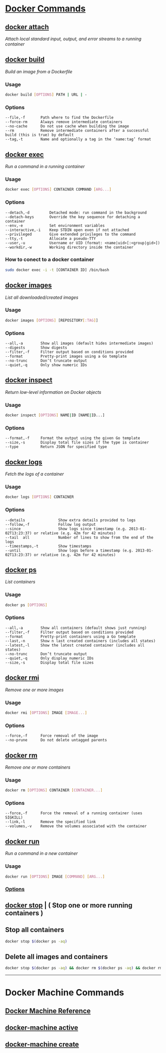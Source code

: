# [Docker Commands](https://docs.docker.com/engine/reference/commandline/docker/#child-commands)

## [docker attach](https://docs.docker.com/engine/reference/commandline/attach/)
*Attach local standard input, output, and error streams to a running container*

## [docker build](https://docs.docker.com/engine/reference/commandline/build/)
*Build an image from a Dockerfile*
### Usage
```bash
docker build [OPTIONS] PATH | URL | -
```
### Options
    --file,-f       Path where to find the Dockerfile
    --force-rm      Always remove intermediate containers
    --no-cache      Do not use cache when building the image
    --rm            Remove intermediate containers after a successful build (this is true) by default
    --tag,-t        Name and optionally a tag in the ‘name:tag’ format

## [docker exec](https://docs.docker.com/engine/reference/commandline/exec/)
*Run a command in a running container*
### Usage
```bash
docker exec [OPTIONS] CONTAINER COMMAND [ARG...]
```
### Options
    --detach,-d 		Detached mode: run command in the background
    --detach-keys 		Override the key sequence for detaching a container
    --env,-e            Set environment variables
    --interactive,-i	Keep STDIN open even if not attached
    --privileged 		Give extended privileges to the command
    --tty,-t     		Allocate a pseudo-TTY
    --user,-u    		Username or UID (format: <name|uid>[:<group|gid>])
    --workdir,-w 		Working directory inside the container
### How to conect to a docker container
```bash
sudo docker exec -i -t [CONTAINER ID] /bin/bash
```

## [docker images](https://docs.docker.com/engine/reference/commandline/images/)
*List all downloaded/created images*
### Usage
```bash
docker images [OPTIONS] [REPOSITORY[:TAG]]
```
### Options
    --all,-a 		Show all images (default hides intermediate images)
    --digests 		Show digests
    --filter,-f 	Filter output based on conditions provided
    --format 		Pretty-print images using a Go template
    --no-trunc 		Don’t truncate output
    --quiet,-q 		Only show numeric IDs

## [docker inspect](https://docs.docker.com/engine/reference/commandline/inspect/)
*Return low-level information on Docker objects*
### Usage
```bash
docker inspect [OPTIONS] NAME|ID [NAME|ID...]
```
### Options
    --format,-f     Format the output using the given Go template
    --size,-s       Display total file sizes if the type is container
    --type          Return JSON for specified type

## [docker logs](https://docs.docker.com/engine/reference/commandline/logs/)
*Fetch the logs of a container*
### Usage
```bash
docker logs [OPTIONS] CONTAINER
```
### Options
    --details               Show extra details provided to logs
    --follow,-f             Follow log output
    --since                 Show logs since timestamp (e.g. 2013-01-02T13:23:37) or relative (e.g. 42m for 42 minutes)
    --tail 	all             Number of lines to show from the end of the logs
    --timestamps,-t         Show timestamps
    --until                 Show logs before a timestamp (e.g. 2013-01-02T13:23:37) or relative (e.g. 42m for 42 minutes)

## [docker ps](https://docs.docker.com/engine/reference/commandline/ps/)
*List containers*
### Usage
```bash
docker ps [OPTIONS]
```
### Options
    --all,-a 		Show all containers (default shows just running)
    --filter,-f 	Filter output based on conditions provided
    --format 		Pretty-print containers using a Go template
    --last,-n    	Show n last created containers (includes all states)
    --latest,-l 	Show the latest created container (includes all states)
    --no-trunc 		Don’t truncate output
    --quiet,-q 		Only display numeric IDs
    --size,-s 		Display total file sizes
        
## [docker rmi](https://docs.docker.com/engine/reference/commandline/rmi/)
*Remove one or more images*
### Usage
```bash
docker rmi [OPTIONS] IMAGE [IMAGE...]
```
### Options
    --force,-f 		Force removal of the image
    --no-prune 		Do not delete untagged parents

## [docker rm](https://docs.docker.com/engine/reference/commandline/rm/)
*Remove one or more containers*
### Usage
```bash
docker rm [OPTIONS] CONTAINER [CONTAINER...]
```
### Options
    --force,-f 		Force the removal of a running container (uses SIGKILL)
    --link,-l 		Remove the specified link
    --volumes,-v 	Remove the volumes associated with the container

## [docker run](https://docs.docker.com/engine/reference/commandline/run/)
*Run a command in a new container*
### Usage
```bash
docker run [OPTIONS] IMAGE [COMMAND] [ARG...]
```
### [Options](https://docs.docker.com/engine/reference/commandline/run/#options)
    

## [docker stop](https://docs.docker.com/engine/reference/commandline/stop/) | ( Stop one or more running containers )
## Stop all containers
```bash
docker stop $(docker ps -aq)
```
## Delete all images and containers
```bash
docker stop $(docker ps -aq) && docker rm $(docker ps -aq) && docker rmi $(docker images -q)
```

------------------------------------------------------------------------------------------------------------------------
# Docker Machine Commands
## [Docker Machine Reference](https://docs.docker.com/machine/reference/)

## [docker-machine active](https://docs.docker.com/machine/reference/active/)
## [docker-machine create](https://docs.docker.com/machine/reference/create/)

